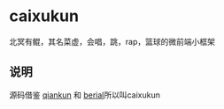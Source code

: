 # caixukun
北冥有鲲，其名菜虚，会唱，跳，rap，篮球的微前端小框架



## 说明
源码借鉴 [qiankun](https://www.bilibili.com/video/BV1SA411j7cB?p=3) 和 [berial](https://github.com/berialjs/berial)所以叫caixukun

